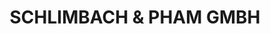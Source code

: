 ---
title: "SCHLIMBACH & PHAM GMBH"
url: /bad-honnef/schlimbach-und-pham-gmbh/
shop: Autowerkstatt
---